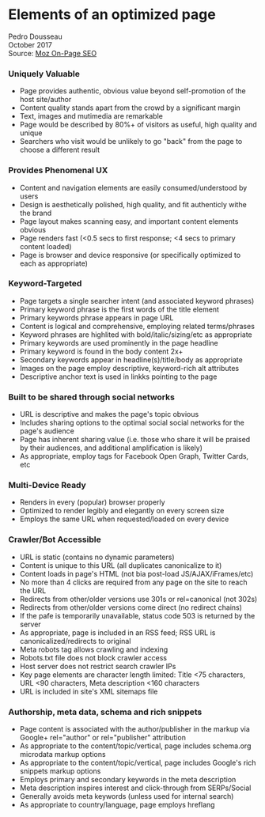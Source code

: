 # Elements of an optimized page

Pedro Dousseau <br/>
October 2017 <br/>
Source: [Moz On-Page SEO](https://moz.com/blog/visual-guide-to-keyword-targeting-onpage-optimization)

### Uniquely Valuable

- Page provides authentic, obvious value beyond self-promotion of the host site/author
- Content quality stands apart from the crowd by a significant margin
- Text, images and mutimedia are remarkable
- Page would be described by 80%+ of visitors as useful, high quality and unique
- Searchers who visit would be unlikely to go "back" from the page to choose a different result

### Provides Phenomenal UX

- Content and navigation elements are easily consumed/understood by users
- Design is aesthetically polished, high quality, and fit authenticly withe the brand
- Page layout makes scanning easy, and important content elements obvious
- Page renders fast (<0.5 secs to first response; <4 secs to primary content loaded)
- Page is browser and device responsive (or specifically  optimized to each as appropriate)

### Keyword-Targeted

- Page targets a single searcher intent (and associated keyword phrases)
- Primary keyword phrase is the first words of the title element
- Primary keywords phrase appears in page URL
- Content is logical and comprehensive, employing related terms/phrases
- Keyword phrases are highlited with bold/italic/sizing/etc as appropriate
- Primary keywords are used prominently in the page headline
- Primary keyword is found in the body content 2x+
- Secondary keywords appear in headline(s)/title/body as appropriate
- Images on the page employ descriptive, keyword-rich alt attributes
- Descriptive anchor text is used in linkks pointing to the page

### Built to be shared through social networks

- URL is descriptive and makes the page's topic obvious
- Includes sharing options to the optimal social social networks for the page's audience
- Page has inherent sharing value (i.e. those who share it will be praised by their audiences, and additional amplification is likely)
- As appropriate, employ tags for Facebook Open Graph, Twitter Cards, etc

### Multi-Device Ready

- Renders in every (popular) browser properly
- Optimized to render legibly and elegantly on every screen size
- Employs the same URL when requested/loaded on every device

### Crawler/Bot Accessible

- URL is static (contains no dynamic parameters)
- Content is unique to this URL (all duplicates canonicalize to it)
- Content loads in page's HTML (not bia post-load JS/AJAX/iFrames/etc)
- No more than 4 clicks are required from any page on the site to reach the URL
- Redirects from other/older versions use 301s or rel=canonical (not 302s)
- Redirects from other/older versions come direct (no redirect chains)
- If the pafe is temporarily unavailable, status code 503 is returned by the server
- As appropriate, page is included in an RSS feed; RSS URL is canonicalized/redirects to original
- Meta robots tag allows crawling and indexing
- Robots.txt file does not block crawler access
- Host server does not restrict search crawler IPs
- Key page elements are character length limited: Title <75 characters, URL <90 characters, Meta description <160 characters
- URL is included in site's XML sitemaps file

### Authorship, meta data, schema and rich snippets

- Page content is associated with the author/publisher in the markup via Google+ rel="author" or rel="publisher" attribution
- As appropriate to the content/topic/vertical, page includes schema.org microdata markup options
- As appropriate to the content/topic/vertical, page includes Google's rich snippets markup options
- Employs primary and secondary keywords in the meta description
- Meta description inspires interest and click-through from SERPs/Social
- Generally avoids meta keywords (unless used for internal search)
- As appropriate to country/language, page employs hreflang